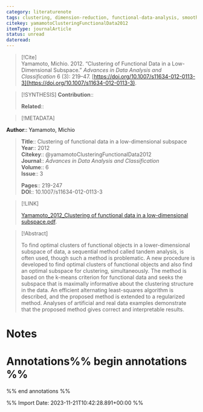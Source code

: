 ```yaml
---
category: literaturenote
tags: clustering, dimension-reduction, functional-data-analysis, smoothing-splines
citekey: yamamotoClusteringFunctionalData2012
itemType: journalArticle
status: unread  
dateread:  
---
```


> [!Cite]  
> Yamamoto, Michio. 2012. “Clustering of Functional Data in a Low-Dimensional Subspace.” _Advances in Data Analysis and Classification_ 6 (3): 219–47. [https://doi.org/10.1007/s11634-012-0113-3](https://doi.org/10.1007/s11634-012-0113-3).

> [!SYNTHESIS] 
>**Contribution**::
>
>**Related**:: 
>

> [!METADATA]  
>
**Author**:: Yamamoto, Michio<br>
> **Title**:: Clustering of functional data in a low-dimensional subspace    
> **Year**:: 2012     
> **Citekey**:: @yamamotoClusteringFunctionalData2012    
>**Journal**:: *Advances in Data Analysis and Classification*    
>**Volume**:: 6    
>**Issue**:: 3     
>    
>    
>     
> **Pages**:: 219-247    
>**DOI**:: 10.1007/s11634-012-0113-3    
>

> [!LINK] 
>
> [Yamamoto_2012_Clustering of functional data in a low-dimensional subspace.pdf](file:///Users/steven/Library/CloudStorage/GoogleDrive-steven.golovkine@ul.ie/My%20Drive/bibliography/Advances%20in%20Data%20Analysis%20and%20Classification/2012/Yamamoto_2012_Clustering%20of%20functional%20data%20in%20a%20low-dimensional%20subspace.pdf).

>[!Abstract]
>
>To find optimal clusters of functional objects in a lower-dimensional subspace of data, a sequential method called tandem analysis, is often used, though such a method is problematic. A new procedure is developed to find optimal clusters of functional objects and also find an optimal subspace for clustering, simultaneously. The method is based on the k-means criterion for functional data and seeks the subspace that is maximally informative about the clustering structure in the data. An efficient alternating least-squares algorithm is described, and the proposed method is extended to a regularized method. Analyses of artificial and real data examples demonstrate that the proposed method gives correct and interpretable results.
>>


# Notes<br>
# Annotations%% begin annotations %%  
 
  
%% end annotations %%

%% Import Date: 2023-11-21T10:42:28.891+00:00 %%
